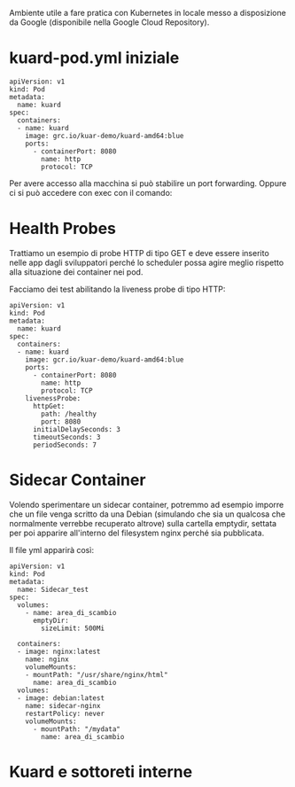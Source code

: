 Ambiente utile a fare pratica con Kubernetes in locale messo a disposizione da Google (disponibile nella Google Cloud Repository).

# kuard-pod.yml iniziale
```
apiVersion: v1
kind: Pod
metadata:
  name: kuard
spec:
  containers:
  - name: kuard
    image: grc.io/kuar-demo/kuard-amd64:blue
    ports:
      - containerPort: 8080
        name: http
        protocol: TCP 
```

Per avere accesso alla macchina si può stabilire un port forwarding. 
Oppure ci si può accedere con exec con il comando:


# Health Probes

Trattiamo un esempio di probe HTTP di tipo GET e deve essere inserito nelle app dagli sviluppatori perché lo scheduler possa agire meglio rispetto alla situazione dei container nei pod. 

Facciamo dei test abilitando la liveness probe di tipo HTTP:

```
apiVersion: v1
kind: Pod
metadata:
  name: kuard 
spec:
  containers:
  - name: kuard
    image: gcr.io/kuar-demo/kuard-amd64:blue
    ports:
      - containerPort: 8080
        name: http
        protocol: TCP
    livenessProbe:
      httpGet:
        path: /healthy
        port: 8080
      initialDelaySeconds: 3
      timeoutSeconds: 3
      periodSeconds: 7
```

# Sidecar Container

Volendo sperimentare un sidecar container, potremmo ad esempio imporre che un file venga scritto da una Debian (simulando che sia un qualcosa che normalmente verrebbe recuperato altrove) sulla cartella emptydir, settata per poi apparire all'interno del filesystem nginx perché sia pubblicata.

Il file yml apparirà così:

```
apiVersion: v1
kind: Pod
metadata:
  name: Sidecar_test
spec:
  volumes:
    - name: area_di_scambio
      emptyDir:
        sizeLimit: 500Mi
        
  containers:
  - image: nginx:latest
    name: nginx
    volumeMounts:
    - mountPath: "/usr/share/nginx/html"
      name: area_di_scambio
  volumes:
  - image: debian:latest
    name: sidecar-nginx
    restartPolicy: never
    volumeMounts:
      - mountPath: "/mydata"
        name: area_di_scambio
```

# Kuard e sottoreti interne 